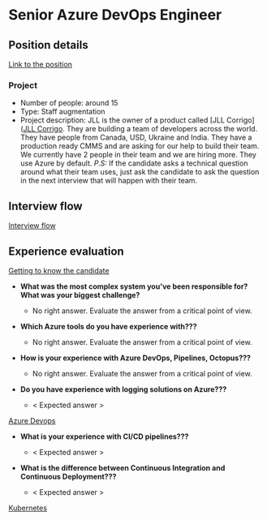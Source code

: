 # Senior Azure DevOps Engineer

## Position details

[Link to the position](https://jobs.lever.co/codelitt/3b6c18f1-1fb6-4663-9e4a-0350967c11d9)

### Project

- Number of people: around 15
- Type: Staff augmentation
- Project description: JLL is the owner of a product called [JLL Corrigo]([JLL Corrigo](https://www.jllt.com/corrigo). They are building a team of developers across
the world. They have people from Canada, USD, Ukraine and India. They have a production ready CMMS and are asking for our help to build their team.
We currently have 2 people in their team and we are hiring more. They use Azure by default. *P.S:* If the candidate asks a technical question around
what their team uses, just ask the candidate to ask the question in the next interview that will happen with their team.

## Interview flow

[Interview flow](https://github.com/codelittinc/engineering-hiring/blob/master/interview%20flow.md)

## Experience evaluation

[Getting to know the candidate](https://github.com/codelittinc/engineering-hiring/blob/master/getting%20to%20know%20the%20candidate.md)

* **What was the most complex system you've been responsible for? What was your biggest challenge?**
    * No right answer. Evaluate the answer from a critical point of view.

* **Which Azure tools do you have experience with???**
    * No right answer. Evaluate the answer from a critical point of view.

* **How is your experience with Azure DevOps, Pipelines, Octopus???**
    * No right answer. Evaluate the answer from a critical point of view.

* **Do you have experience with logging solutions on Azure???**
    * < Expected answer >

[Azure Devops](https://github.com/codelittinc/engineering-hiring/blob/master/questions/technologies/azure%20devops.md)

* **What is your experience with CI/CD pipelines???**
    * < Expected answer >

* **What is the difference between Continuous Integration and Continuous Deployment???**
    * < Expected answer >

[Kubernetes](https://github.com/codelittinc/engineering-hiring/blob/master/questions/technologies/kubernetes.md)



